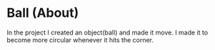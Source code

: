 # Ball (About)
In the project I created an object(ball) and made it move. I made it to become more circular whenever it hits the corner.
